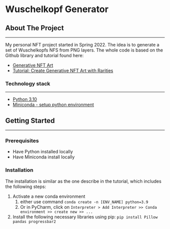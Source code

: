 **Wuschelkopf Generator**
===================

## About The Project

------------------------------------

My personal NFT project started in Spring 2022.
The idea is to generate a set of Wuschelkopfs NFS from PNG layers.
The whole code is based on the Github library and tutorial found here:
 - [Generative NFT Art](https://github.com/rounakbanik/generative-art-nft)
 - [Tutorial: Create Generative NFT Art with Rarities](https://medium.com/scrappy-squirrels/tutorial-create-generative-nft-art-with-rarities-8ee6ce843133)
### Technology stack

------------------------------------
* [Python 3.10](https://www.python.org/getit/)
* [Miniconda - setup python environment](https://docs.conda.io/en/latest/miniconda.html)

## Getting Started

------------------------------------

### Prerequisites

- Have Python installed locally
- Have Miniconda install locally


### Installation
The installation is similar as the one describe in the tutorial, which includes the following steps:

1. Activate a new conda environment
   1. either use command ``conda create -n [ENV_NAME] python=3.9``
   2. Or in PyCharm, click on ``Interpreter > Add Interpreter >> Conda environment >> create new >> ...``
2. Install the following necessary libraries using pip: 
    ``pip install Pillow pandas progressbar2``


[//]: # (### Input and Output)

[//]: # ()
[//]: # (- Explain here all the data source needed to work with.)

[//]: # (- Show where it can be found &#40;e.g. S3&#41; and if the developer needs to download/ store them somewhere.)

[//]: # ()
[//]: # (- Explain additionaly the output of the application and its format)

[//]: # ()
[//]: # ()
[//]: # (## Commands)

[//]: # ()
[//]: # (------------------------------------)

[//]: # (List here all the commands, which a developer can execute in the application. Don't forget commands about building, deploying, testing etc,  e.g:)

[//]: # ()
[//]: # (```shell)

[//]: # (npm start # Start the application in prod mode)

[//]: # (npm build # Build the application)

[//]: # (npm test # Run all Unit tests)

[//]: # (.... )

[//]: # (```)

[//]: # ()
[//]: # (## Project structure)

[//]: # ()
[//]: # (------------------------------------)

[//]: # (List here the most relevant classes and structure of the project. A new developer should understand, where the start of the applications are.)

[//]: # ()
[//]: # ()
[//]: # (    .)

[//]: # (    ├── build                   # Compiled files)

[//]: # (    ├── docs                    # Documentation files)

[//]: # (    ├── src                     # Source files)

[//]: # (    ├── test                    # Automated tests)

[//]: # (    ├── tools                   # Tools and utilities)

[//]: # (    ├── LICENSE)

[//]: # (    └── README.md)

[//]: # ()
[//]: # (## Maintainers)

[//]: # ()
[//]: # (------------------------------------)

[//]: # (List here the people in charge, So a developer know who he can ask for help.)

[//]: # (* ...)

[//]: # ()
[//]: # (## Links and Further readings)

[//]: # ()
[//]: # (------------------------------------)

[//]: # (List here links and readings concerning this project &#40;e.g. papers, stack-overflow solutions, etc&#41;)